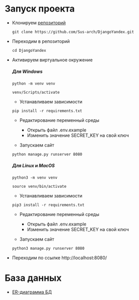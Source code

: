 # Запуск проекта
* Клонируем [репозиторий](https://github.com/Sus-arch/DjangoYandex)

  ```
  git clone https://github.com/Sus-arch/DjangoYandex.git
  ```
  
* Переходим в репозиторий 
 
  ```
  cd DjangoYandex 
  ```
  
* Активируем виртуальное окружение
  ##### Для Windows
  ```
  python -m venv venv
  ```
  ```
  venv/Scripts/activate
  ```
  * Устанавливаем зависимости

  ```
  pip install -r requirements.txt
  ```
  
  * Редактирование переменный среды

    - Открыть файл .env.example
    - Изменить значение SECRET_KEY на свой ключ

  * Запускаем сайт 
  
  ```
  python manage.py runserver 8080
  ```
  ##### Для Linux и MacOS
  ```
  python3 -m venv venv
  ```
  ```
  source venv/bin/activate
  ```
  * Устанавливаем зависимости

  ```
  pip3 install -r requirements.txt
  ```
  
  * Редактирование переменный среды

    - Открыть файл .env.example
    - Изменить значение SECRET_KEY на свой ключ
  
  * Запускаем сайт 
  
  ```
  python3 manage.py runserver 8080
  ```

* Переходим по ссылке http://localhost:8080/
# База данных
* [ER-диаграмма БД](https://app.quickdatabasediagrams.com/#/d/aXJwXG) 
